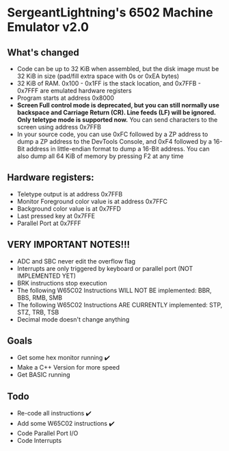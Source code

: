# SergeantLightning's 6502 Machine Emulator v2.0

## What's changed

- Code can be up to 32 KiB when assembled, but the disk image must be 32 KiB in size (pad/fill extra space with 0s or 0xEA bytes)
- 32 KiB of RAM. 0x100 - 0x1FF is the stack location, and 0x7FFB - 0x7FFF are emulated hardware registers
- Program starts at address 0x8000
- **Screen Full control mode is deprecated, but you can still normally use backspace and Carriage Return (CR). Line feeds (LF) will be ignored. Only teletype mode is supported now.** You can send characters to the screen using address 0x7FFB
- In your source code, you can use 0xFC followed by a ZP address to dump a ZP address to the DevTools Console, and 0xF4 followed by a 16-Bit address in little-endian format to dump a 16-Bit address. You can also dump all 64 KiB of memory by pressing F2 at any time

## Hardware registers:

- Teletype output is at address 0x7FFB
- Monitor Foreground color value is at address 0x7FFC
- Background color value is at 0x7FFD
- Last pressed key at 0x7FFE
- Parallel Port at 0x7FFF

## VERY IMPORTANT NOTES!!!

- ADC and SBC never edit the overflow flag
- Interrupts are only triggered by keyboard or parallel port (NOT IMPLEMENTED YET)
- BRK instructions stop execution
- The following W65C02 Instructions WILL NOT BE implemented: BBR, BBS, RMB, SMB
- The following W65C02 Instructions ARE CURRENTLY implemented: STP, STZ, TRB, TSB
- Decimal mode doesn't change anything

## Goals

- Get some hex monitor running ✔️
- Make a C++ Version for more speed
- Get BASIC running

## Todo
- Re-code all instructions ✔️
- Add some W65C02 instructions ✔️
- Code Parallel Port I/O
- Code Interrupts
